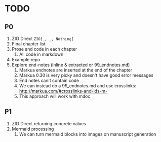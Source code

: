 # TODO

## P0
1. ZIO Direct `ZIO[_, _, Nothing]`
1. Final chapter list
1. Prose and code in each chapter
    1. All code in markdown
1. Example repo
1. Explore end-notes (inline & extracted or 99_endnotes.md)
    1. Markua endnotes are inserted at the end of the chapter
    1. Markua 0.30 is very picky and doesn't have good error messages
    1. End notes can't contain code
    1. We can instead do a 99_endnotes.md and use crosslinks: http://markua.com/#crosslinks-and-ids-m-
    1. This approach will work with mdoc

## P1
1. ZIO Direct returning concrete values
1. Mermaid processing
    1. We can turn mermaid blocks into images on manuscript generation
